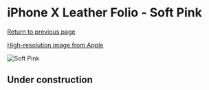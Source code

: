 # iPhone X Leather Folio - Soft Pink

[Return to previous page](/iphone_x)

[High-resolution image from Apple](https://store.storeimages.cdn-apple.com/8756/as-images.apple.com/is/MRGF2?wid=4500&hei=4500&fmt=png)

<div style="width: 500px"><img src="/everyphone/MRGF2.png" alt="Soft Pink"></div>

## Under construction
